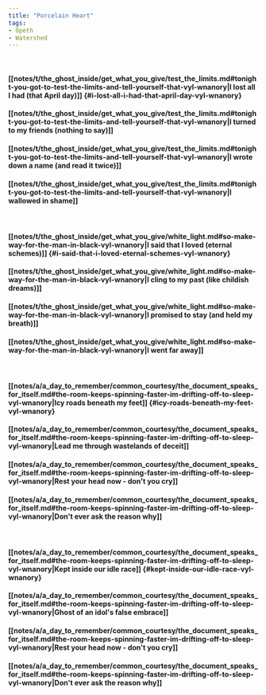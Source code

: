 ```yaml
---
title: "Porcelain Heart"
tags:
- Opeth
- Watershed
---
```

&nbsp;
#### [[notes/t/the_ghost_inside/get_what_you_give/test_the_limits.md#tonight-you-got-to-test-the-limits-and-tell-yourself-that-vyl-wnanory|I lost all I had (that April day)]] {#i-lost-all-i-had-that-april-day-vyl-wnanory}
#### [[notes/t/the_ghost_inside/get_what_you_give/test_the_limits.md#tonight-you-got-to-test-the-limits-and-tell-yourself-that-vyl-wnanory|I turned to my friends (nothing to say)]]
#### [[notes/t/the_ghost_inside/get_what_you_give/test_the_limits.md#tonight-you-got-to-test-the-limits-and-tell-yourself-that-vyl-wnanory|I wrote down a name (and read it twice)]]
#### [[notes/t/the_ghost_inside/get_what_you_give/test_the_limits.md#tonight-you-got-to-test-the-limits-and-tell-yourself-that-vyl-wnanory|I wallowed in shame]]
&nbsp;
#### [[notes/t/the_ghost_inside/get_what_you_give/white_light.md#so-make-way-for-the-man-in-black-vyl-wnanory|I said that I loved (eternal schemes)]] {#i-said-that-i-loved-eternal-schemes-vyl-wnanory}
#### [[notes/t/the_ghost_inside/get_what_you_give/white_light.md#so-make-way-for-the-man-in-black-vyl-wnanory|I cling to my past (like childish dreams)]]
#### [[notes/t/the_ghost_inside/get_what_you_give/white_light.md#so-make-way-for-the-man-in-black-vyl-wnanory|I promised to stay (and held my breath)]]
#### [[notes/t/the_ghost_inside/get_what_you_give/white_light.md#so-make-way-for-the-man-in-black-vyl-wnanory|I went far away]]
&nbsp;
#### [[notes/a/a_day_to_remember/common_courtesy/the_document_speaks_for_itself.md#the-room-keeps-spinning-faster-im-drifting-off-to-sleep-vyl-wnanory|Icy roads beneath my feet]] {#icy-roads-beneath-my-feet-vyl-wnanory}
#### [[notes/a/a_day_to_remember/common_courtesy/the_document_speaks_for_itself.md#the-room-keeps-spinning-faster-im-drifting-off-to-sleep-vyl-wnanory|Lead me through wastelands of deceit]]
#### [[notes/a/a_day_to_remember/common_courtesy/the_document_speaks_for_itself.md#the-room-keeps-spinning-faster-im-drifting-off-to-sleep-vyl-wnanory|Rest your head now - don't you cry]]
#### [[notes/a/a_day_to_remember/common_courtesy/the_document_speaks_for_itself.md#the-room-keeps-spinning-faster-im-drifting-off-to-sleep-vyl-wnanory|Don't ever ask the reason why]]
&nbsp;
#### [[notes/a/a_day_to_remember/common_courtesy/the_document_speaks_for_itself.md#the-room-keeps-spinning-faster-im-drifting-off-to-sleep-vyl-wnanory|Kept inside our idle race]] {#kept-inside-our-idle-race-vyl-wnanory}
#### [[notes/a/a_day_to_remember/common_courtesy/the_document_speaks_for_itself.md#the-room-keeps-spinning-faster-im-drifting-off-to-sleep-vyl-wnanory|Ghost of an idol's false embrace]]
#### [[notes/a/a_day_to_remember/common_courtesy/the_document_speaks_for_itself.md#the-room-keeps-spinning-faster-im-drifting-off-to-sleep-vyl-wnanory|Rest your head now - don't you cry]]
#### [[notes/a/a_day_to_remember/common_courtesy/the_document_speaks_for_itself.md#the-room-keeps-spinning-faster-im-drifting-off-to-sleep-vyl-wnanory|Don't ever ask the reason why]]
